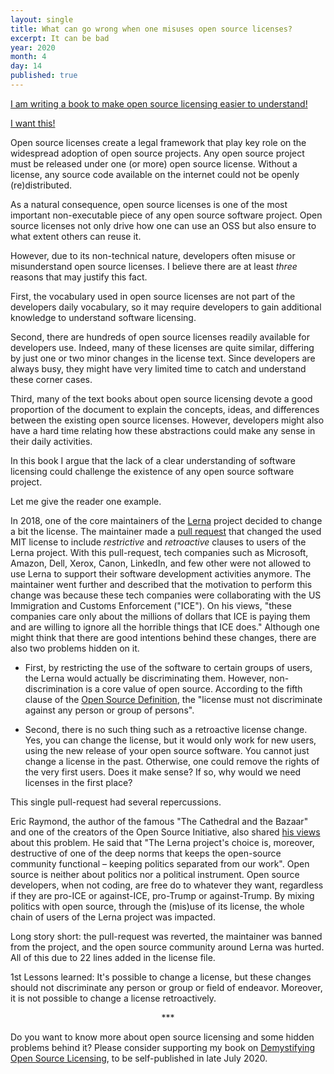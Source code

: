 ```yaml
---
layout: single
title: What can go wrong when one misuses open source licenses?
excerpt: It can be bad
year: 2020
month: 4
day: 14
published: true
---
```


[I am writing a book to make open source licensing easier to understand!](http://gum.co/demystifying-oss-licensing)
<script src="https://gumroad.com/js/gumroad.js"></script>
<a class="gumroad-button" href="https://gum.co/demystifying-oss-licensing" target="_blank">I want this!</a>

Open source licenses create a legal framework that play key role on the widespread adoption of open source projects. Any open source project must be released under one (or more) open source license. Without a license, any source code available on the internet could not be openly (re)distributed.

As a natural consequence, open source licenses is one of the most important non-executable piece of any open source software project. Open source licenses not only drive how one can use an OSS but also ensure to what extent others can reuse it.

However, due to its non-technical nature, developers often misuse or misunderstand open source licenses. I believe there are at least _three_ reasons that may justify this fact.

First, the vocabulary used in open source licenses are not part of the developers daily vocabulary, so it may require developers to gain additional knowledge to understand software licensing.

Second, there are hundreds of open source licenses readily available for developers use. Indeed, many of these licenses are quite similar, differing by just one or two minor changes in the license text. Since developers are always busy, they might have very limited time to catch and understand these corner cases.

Third, many of the text books about open source licensing devote a good proportion of the document to explain the concepts, ideas, and differences between the existing open source licenses. However, developers might also have a hard time relating how these abstractions could make any sense in their daily activities.

In this book I argue that the lack of a clear understanding of software licensing could challenge the existence of any open source software project.

Let me give the reader one example.

In 2018, one of the core maintainers of the [Lerna](https://github.com/lerna/lerna/) project decided to change a bit the license. The maintainer made a [pull request](https://github.com/lerna/lerna/pull/1616) that changed the used MIT license to include _restrictive_ and _retroactive_ clauses to users of the Lerna project. With this pull-request, tech companies such as Microsoft, Amazon, Dell, Xerox, Canon, LinkedIn, and few other were not allowed to use Lerna to support their software development activities anymore. The maintainer went further and described that the motivation to perform this change was because these tech companies were collaborating with the US Immigration and Customs Enforcement ("ICE"). On his views, "these companies care only about the millions of dollars that ICE is paying them and are willing to ignore all the horrible things that ICE does." Although one might think that there are good intentions behind these changes, there are also two problems hidden on it.

- First, by restricting the use of the software to certain groups of users, the Lerna would actually be discriminating them. However, non-discrimination is a core value of open source. According to the fifth clause of the [Open Source Definition](https://opensource.org/osd-annotated), the "license must not discriminate against any person or group of persons".

- Second, there is no such thing such as a retroactive license change. Yes, you can change the license, but it would only work for new users, using the new release of your open source software. You cannot just change a license in the past. Otherwise, one could remove the rights of the very first users. Does it make sense? If so, why would we need licenses in the first place?

This single pull-request had several repercussions.

Eric Raymond, the author of the famous "The Cathedral and the Bazaar" and one of the creators of the Open Source Initiative, also shared [his views](http://esr.ibiblio.org/?p=8106) about this problem. He said that "The Lerna project's choice is, moreover, destructive of one of the deep norms that keeps the open-source community functional – keeping politics separated from our work". Open source is neither about politics nor a political instrument. Open source developers, when not coding, are free do to whatever they want, regardless if they are pro-ICE or against-ICE, pro-Trump or against-Trump. By mixing politics with open source, through the (mis)use of its license, the whole chain of users of the Lerna project was impacted.

Long story short: the pull-request was reverted, the maintainer was banned from the project, and the open source community around Lerna was hurted. All of this due to 22 lines added in the license file.

1st Lessons learned: It's possible to change a license, but these changes should not discriminate any person or group or field of endeavor. Moreover, it is not possible to change a license retroactively.

<center>
***
</center>

Do you want to know more about open source licensing and some hidden problems behind it? Please consider supporting my book on [Demystifying Open Source Licensing](https://gumroad.com/l/demystifying-oss-licensing), to be self-published in late July 2020.
